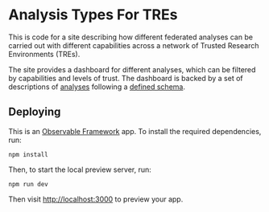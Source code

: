 # Analysis Types For TREs
This is code for a site describing how different federated analyses can be carried out with different capabilities across a network of Trusted Research Environments (TREs).

The site provides a dashboard for different analyses, which can be filtered by capabilities and levels of trust.
The dashboard is backed by a set of descriptions of [analyses](src/data/analyses.json) following a [defined schema](src/data/federated-analysis-schema.json).

## Deploying

This is an [Observable Framework](https://observablehq.com/framework/) app. To install the required dependencies, run:

```
npm install
```

Then, to start the local preview server, run:

```
npm run dev
```

Then visit <http://localhost:3000> to preview your app.
